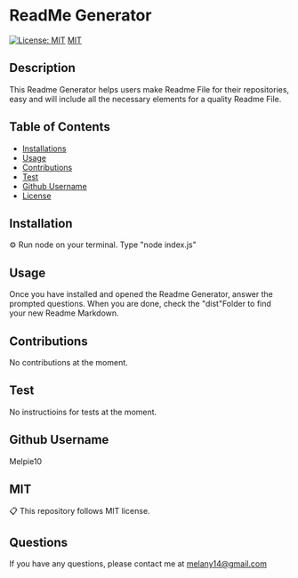 # ReadMe Generator 
  [![License: MIT](https://img.shields.io/badge/License-MIT-yellow.svg)](https://opensource.org/licenses/MIT) 
  [MIT](https://opensource.org/licenses/MIT)


  ## Description
   This Readme Generator helps users make Readme File for their repositories, easy and will include all the necessary elements for a quality Readme File. 

  ## Table of Contents
  * [Installations](#installation)
  * [Usage](#usage)
  * [Contributions](#contributionGuidelines)
  * [Test](#test)
  * [Github Username](#username)
  * [License](#license)
  
  ## Installation
  ⚙️ Run node on your terminal. Type "node index.js"
  
  ## Usage
  Once you have installed and opened the Readme Generator, answer the prompted questions. When you are done, check the "dist"Folder to find your new Readme Markdown. 
  
  ## Contributions
  No contributions at the moment. 
  
  ## Test
  No instructioins for tests at the moment. 
  
  ## Github Username
  Melpie10
  
  ## MIT
  📋 This repository follows MIT license.
   

  ## Questions
  If you have any questions, please contact me at melany14@gmail.com

